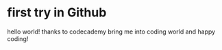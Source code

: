 # first try in Github
hello world!
thanks to codecademy bring me into coding world and happy coding!
